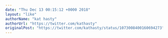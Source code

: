 ```yaml
---
date: "Thu Dec 13 00:15:12 +0000 2018"
layout: "like"
authorName: "kat hasty"
authorUrl: "https://twitter.com/kathasty"
originalPost: "https://twitter.com/kathasty/status/1073008400160694273"
---
```

